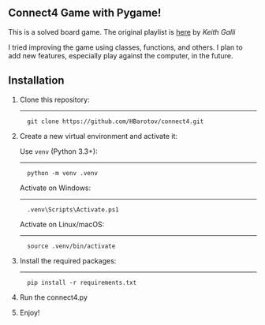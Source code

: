 ## Connect4 Game with Pygame!

This is a solved board game. The original playlist is [here](https://youtube.com/playlist?list=PLFCB5Dp81iNV_inzM-R9AKkZZlePCZdtV&feature=shared) by _Keith Galli_

I tried improving the game using classes, functions, and others. I plan to add new features, especially play against the computer, in the future.

## Installation

1.  Clone this repository:

    ***

          git clone https://github.com/HBarotov/connect4.git

2.  Create a new virtual environment and activate it:

    Use `venv` (Python 3.3+):

    ***

          python -m venv .venv

    Activate on Windows:

    ***

          .venv\Scripts\Activate.ps1

    Activate on Linux/macOS:

    ***

          source .venv/bin/activate

3.  Install the required packages:

    ***

          pip install -r requirements.txt

4.  Run the connect4.py

5.  Enjoy!
